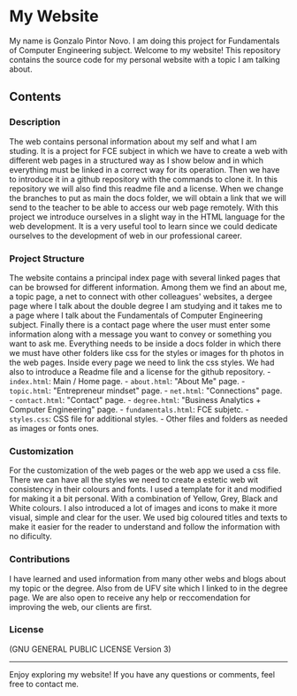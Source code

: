 # My Website

My name is Gonzalo Pintor Novo. I am doing this project for Fundamentals of Computer Engineering subject. 
Welcome to my website! This repository contains the source code for my personal website with a topic I am talking about.

## Contents


### Description

The web contains personal information about my self and what I am studing. It is a project for FCE subject in which we have to create a web with different web pages in a structured way as I show below and in which everything must be linked in a correct way for its operation. Then we have to introduce it in a github repository with the commands to clone it. In this repository we will also find this readme file and a license. When we change the branches to put as main the docs folder, we will obtain a link that we will send to the teacher to be able to access our web page remotely. With this project we introduce ourselves in a slight way in the HTML language for the web development. It is a very useful tool to learn since we could dedicate ourselves to the development of web in our professional career. 


### Project Structure

The website contains a principal index page with several linked pages that can be browsed for different information. Among them we find an about me, a topic page, a net to connect with other colleagues' websites, a dergee page where I talk about the double degree I am studying and it takes me to a page where I talk about the Fundamentals of Computer Engineering subject. Finally there is a contact page where the user must enter some information along with a message you want to convey or something you want to ask me. Everything needs to be inside a docs folder in which there we must have other folders like css for the styles or images for th photos in the web pages. Inside every page we need to link the css styles. We had also to introduce a Readme file and a license for the github repository.
    - `index.html`: Main / Home page.
    - `about.html`: "About Me" page.
    - `topic.html`: "Entrepreneur mindset" page.
    - `net.html`: "Connections" page.
    - `contact.html`: "Contact" page.
    - `degree.html`: "Business Analytics + Computer Engineering" page.
        - `fundamentals.html`: FCE subjetc.
    - `styles.css`: CSS file for additional styles.
    - Other files and folders as needed as images or fonts ones.



### Customization

For the customization of the web pages or the web app we used a css file. There we can have all the styles we need to create a estetic web wit consistency in their colours and fonts. I used a template for it and modified for making it a bit personal. With a combination of Yellow, Grey, Black and White colours. I also introduced a lot of images and icons to make it more visual, simple and clear for the user. We used big coloured titles and texts to make it easier for the reader to understand and follow the information with no dificulty.


### Contributions

I have learned and used information from many other webs and blogs about my topic or the degree. Also from de UFV site which I linked to in the degree page. We are also open to receive any help or reccomendation for improving the web, our clients are first.


### License

(GNU GENERAL PUBLIC LICENSE Version 3)

---

Enjoy exploring my website! If you have any questions or comments, feel free to contact me.

